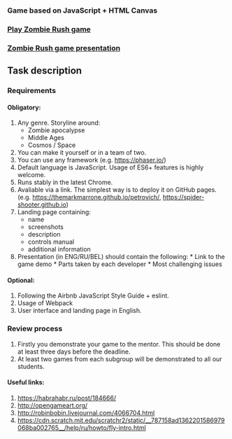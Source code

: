 ### Game based on JavaScript + HTML Canvas

### [Play Zombie Rush game](https://yoshirolas.github.io/zombie-rush/)

### [Zombie Rush game presentation](http://slides.com/yoshirolas/deck#/)

## Task description

### Requirements
#### Obligatory:
  1. Any genre. Storyline around:
     * Zombie apocalypse
     * Middle Ages
     * Cosmos / Space 
  2. You can make it yourself or in a team of two.
  3. You can use any framework (e.g. https://phaser.io/)
  4. Default language is JavaScript. Usage of ES6+ features is highly welcome.
  5. Runs stably in the latest Chrome.
  6. Avaliable via a link. The simplest way is to deploy it on GitHub pages. (e.g. https://themarkmarrone.github.io/petrovich/, https://spider-shooter.github.io)
  7. Landing page containing:
      * name
      * screenshots
      * description
      * controls manual
      * additional information
  8. Presentation (in ENG/RU/BEL) should contain the following:
    * Link to the game demo
    * Parts taken by each developer
    * Most challenging issues


#### Optional:
  1. Following the Airbnb JavaScript Style Guide + eslint.
  2. Usage of Webpack
  3. User interface and landing page in English.

### Review process
1. Firstly you demonstrate your game to the mentor. This should be done at least three days before the deadline.
2. At least two games from each subgroup will be demonstrated to all our students.

#### Useful links:
1) https://habrahabr.ru/post/184666/  
2) http://opengameart.org/
3) http://robinbobin.livejournal.com/4066704.html
4) https://cdn.scratch.mit.edu/scratchr2/static/__787158ad1362201586979068ba002765__/help/ru/howto/fly-intro.html